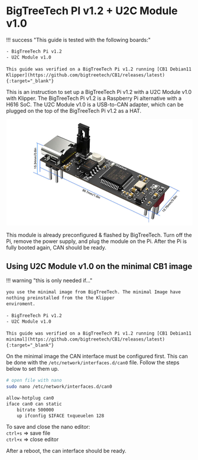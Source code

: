 # BigTreeTech PI v1.2 + U2C Module v1.0

!!! success "This guide is tested with the following boards:"

    - BigTreeTech Pi v1.2
    - U2C Module v1.0

    This guide was verified on a BigTreeTech Pi v1.2 running [CB1 Debian11 Klipper](https://github.com/bigtreetech/CB1/releases/latest){:target="_blank"}

This is an instruction to set up a BigTreeTech Pi v1.2 with a U2C Module v1.0 with Klipper. The BigTreeTech Pi v1.2 is a
Raspberry Pi alternative with a H616 SoC. The U2C Module v1.0 is a USB-to-CAN adapter, which can be plugged on the top
of the BigTreeTech Pi v1.2 as a HAT.

![U2C Module v1.0](img/btt-pi-u2c-module.jpg)

This module is already preconfigured & flashed by BigTreeTech. Turn off the Pi, remove the power supply, and plug the
module on the Pi. After the Pi is fully booted again, CAN should be ready.

## Using U2C Module v1.0 on the minimal CB1 image

!!! warning "this is only needed if..."

    you use the minimal image from BigTreeTech. The minimal Image have nothing preinstalled from the the Klipper
    enviroment.

    - BigTreeTech Pi v1.2
    - U2C Module v1.0

    This guide was verified on a BigTreeTech Pi v1.2 running [CB1 Debian11 minimal](https://github.com/bigtreetech/CB1/releases/latest){:target="_blank"}

On the minimal image the CAN interface must be configured first. This can be done with the
`/etc/network/interfaces.d/can0` file. Follow the steps below to set them up.

```bash
# open file with nano
sudo nano /etc/network/interfaces.d/can0
```

``` title="/etc/network/interfaces.d/can0"
allow-hotplug can0
iface can0 can static
    bitrate 500000
    up ifconfig $IFACE txqueuelen 128
```

To save and close the nano editor:  
`ctrl+s` => save file  
`ctrl+x` => close editor

After a reboot, the can interface should be ready.